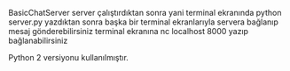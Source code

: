 
BasicChatServer
server çalıştırdıktan sonra yani terminal ekranında python server.py yazdıktan sonra başka bir terminal ekranlarıyla servera bağlanıp mesaj gönderebilirsiniz terminal ekranına nc localhost 8000 yazıp bağlanabilirsiniz

Python 2 versiyonu kullanılmıştır.
